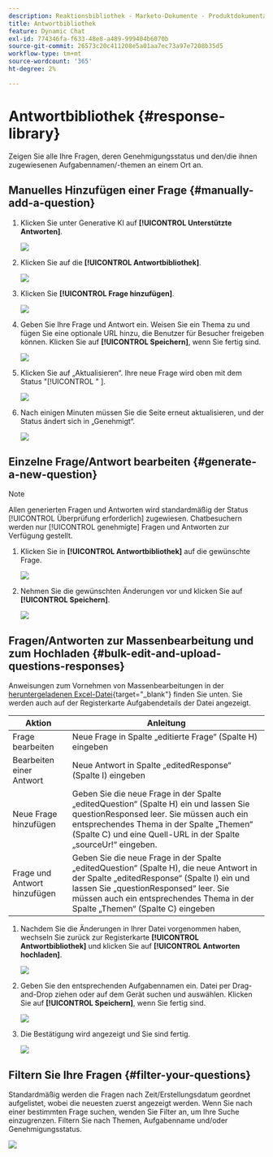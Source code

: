 ```yaml
---
description: Reaktionsbibliothek - Marketo-Dokumente - Produktdokumentation
title: Antwortbibliothek
feature: Dynamic Chat
exl-id: 774346fa-f633-48e8-a489-999404b6070b
source-git-commit: 26573c20c411208e5a01aa7ec73a97e7208b35d5
workflow-type: tm+mt
source-wordcount: '365'
ht-degree: 2%

---
```


# Antwortbibliothek {#response-library}

Zeigen Sie alle Ihre Fragen, deren Genehmigungsstatus und den/die ihnen zugewiesenen Aufgabennamen/-themen an einem Ort an.

## Manuelles Hinzufügen einer Frage {#manually-add-a-question}

1. Klicken Sie unter Generative KI auf **[!UICONTROL Unterstützte Antworten]**.

   ![](assets/response-library-1.png)

1. Klicken Sie auf die **[!UICONTROL Antwortbibliothek]**.

   ![](assets/response-library-2.png)

1. Klicken Sie **[!UICONTROL Frage hinzufügen]**.

   ![](assets/response-library-3.png)

1. Geben Sie Ihre Frage und Antwort ein. Weisen Sie ein Thema zu und fügen Sie eine optionale URL hinzu, die Benutzer für Besucher freigeben können. Klicken Sie auf **[!UICONTROL Speichern]**, wenn Sie fertig sind.

   ![](assets/response-library-4.png)

1. Klicken Sie auf „Aktualisieren“. Ihre neue Frage wird oben mit dem Status &quot;[!UICONTROL &quot; ].

   ![](assets/response-library-5.png)

1. Nach einigen Minuten müssen Sie die Seite erneut aktualisieren, und der Status ändert sich in „Genehmigt“.

   ![](assets/response-library-6.png)

## Einzelne Frage/Antwort bearbeiten {#generate-a-new-question}

>[!NOTE]
>
>Allen generierten Fragen und Antworten wird standardmäßig der Status [!UICONTROL Überprüfung erforderlich] zugewiesen. Chatbesuchern werden nur [!UICONTROL genehmigte] Fragen und Antworten zur Verfügung gestellt.

1. Klicken Sie in **[!UICONTROL Antwortbibliothek]** auf die gewünschte Frage.

   ![](assets/response-library-7.png)

1. Nehmen Sie die gewünschten Änderungen vor und klicken Sie auf **[!UICONTROL Speichern]**.

   ![](assets/response-library-8.png)

## Fragen/Antworten zur Massenbearbeitung und zum Hochladen {#bulk-edit-and-upload-questions-responses}

Anweisungen zum Vornehmen von Massenbearbeitungen in der [heruntergeladenen Excel-Datei](/help/marketo/product-docs/demand-generation/dynamic-chat/generative-ai/question-generation.md#download-questions-and-responses){target="_blank"} finden Sie unten. Sie werden auch auf der Registerkarte Aufgabendetails der Datei angezeigt.

<table>
<thead>
  <tr>
    <th>Aktion</th>
    <th>Anleitung</th>
  </tr>
</thead>
<tbody>
  <tr>
    <td>Frage bearbeiten</td>
    <td>Neue Frage in Spalte „editierte Frage“ (Spalte H) eingeben</td>
  </tr>
  <tr>
    <td>Bearbeiten einer Antwort</td>
    <td>Neue Antwort in Spalte „editedResponse“ (Spalte I) eingeben</td>
  </tr>
  <tr>
    <td>Neue Frage hinzufügen</td>
    <td>Geben Sie die neue Frage in der Spalte „editedQuestion“ (Spalte H) ein und lassen Sie questionResponsed leer. Sie müssen auch ein entsprechendes Thema in der Spalte „Themen“ (Spalte C) und eine Quell-URL in der Spalte „sourceUr!“ eingeben.</td>
  </tr>
  <tr>
    <td>Frage und Antwort hinzufügen</td>
    <td>Geben Sie die neue Frage in der Spalte „editedQuestion“ (Spalte H), die neue Antwort in der Spalte „editedResponse“ (Spalte I) ein und lassen Sie „questionResponsed“ leer. Sie müssen auch ein entsprechendes Thema in der Spalte „Themen“ (Spalte C) eingeben</td>
  </tr>
</tbody>
</table>

1. Nachdem Sie die Änderungen in Ihrer Datei vorgenommen haben, wechseln Sie zurück zur Registerkarte **[!UICONTROL Antwortbibliothek]** und klicken Sie auf **[!UICONTROL Antworten hochladen]**.

   ![](assets/response-library-9.png)

1. Geben Sie den entsprechenden Aufgabennamen ein. Datei per Drag-and-Drop ziehen oder auf dem Gerät suchen und auswählen. Klicken Sie auf **[!UICONTROL Speichern]**, wenn Sie fertig sind.

   ![](assets/response-library-10.png)

1. Die Bestätigung wird angezeigt und Sie sind fertig.

   ![](assets/response-library-11.png)

## Filtern Sie Ihre Fragen {#filter-your-questions}

Standardmäßig werden die Fragen nach Zeit/Erstellungsdatum geordnet aufgelistet, wobei die neuesten zuerst angezeigt werden. Wenn Sie nach einer bestimmten Frage suchen, wenden Sie Filter an, um Ihre Suche einzugrenzen. Filtern Sie nach Themen, Aufgabenname und/oder Genehmigungsstatus.

![](assets/response-library-12.png)
